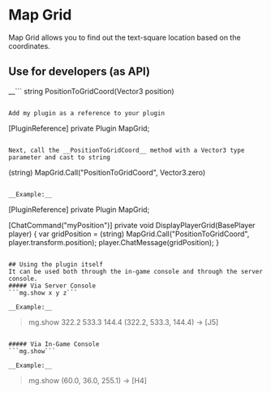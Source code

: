 # Map Grid

Map Grid allows you to find out the text-square location based on the coordinates.

## Use for developers (as __API__)

__```
string PositionToGridCoord(Vector3 position)
```__

Add my plugin as a reference to your plugin
```
[PluginReference] private Plugin MapGrid;
```

Next, call the __PositionToGridCoord__ method with a Vector3 type parameter and cast to string
```
(string) MapGrid.Call("PositionToGridCoord", Vector3.zero)
```

__Example:__
```
[PluginReference] private Plugin MapGrid;

[ChatCommand("myPosition")]
private void DisplayPlayerGrid(BasePlayer player)
{
    var gridPosition = (string) MapGrid.Call("PositionToGridCoord", player.transform.position);
    player.ChatMessage(gridPosition);
}
```

## Using the plugin itself
It can be used both through the in-game console and through the server console.
##### Via Server Console
```mg.show x y z```

__Example:__
```
> mg.show 322.2 533.3 144.4
(322.2, 533.3, 144.4) -> [J5]
```

##### Via In-Game Console
```mg.show```

__Example:__
```
> mg.show
(60.0, 36.0, 255.1) -> [H4]
```

